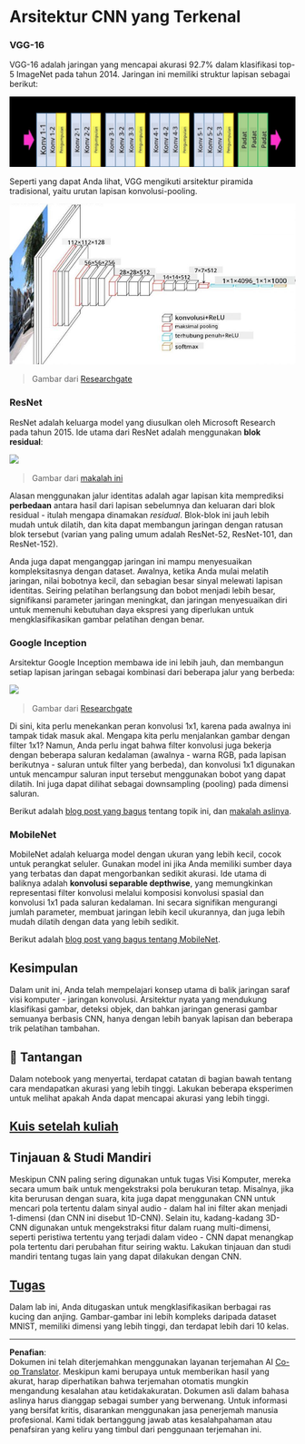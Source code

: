 <!--
CO_OP_TRANSLATOR_METADATA:
{
  "original_hash": "2f7b97b375358cb51a1e098df306bf73",
  "translation_date": "2025-08-29T12:20:02+00:00",
  "source_file": "lessons/4-ComputerVision/07-ConvNets/CNN_Architectures.md",
  "language_code": "id"
}
-->
# Arsitektur CNN yang Terkenal

### VGG-16

VGG-16 adalah jaringan yang mencapai akurasi 92.7% dalam klasifikasi top-5 ImageNet pada tahun 2014. Jaringan ini memiliki struktur lapisan sebagai berikut:

![Lapisan ImageNet](../../../../../translated_images/vgg-16-arch1.d901a5583b3a51baeaab3e768567d921e5d54befa46e1e642616c5458c934028.id.jpg)

Seperti yang dapat Anda lihat, VGG mengikuti arsitektur piramida tradisional, yaitu urutan lapisan konvolusi-pooling.

![Piramida ImageNet](../../../../../translated_images/vgg-16-arch.64ff2137f50dd49fdaa786e3f3a975b3f22615efd13efb19c5d22f12e01451a1.id.jpg)

> Gambar dari [Researchgate](https://www.researchgate.net/figure/Vgg16-model-structure-To-get-the-VGG-NIN-model-we-replace-the-2-nd-4-th-6-th-7-th_fig2_335194493)

### ResNet

ResNet adalah keluarga model yang diusulkan oleh Microsoft Research pada tahun 2015. Ide utama dari ResNet adalah menggunakan **blok residual**:

<img src="images/resnet-block.png" width="300"/>

> Gambar dari [makalah ini](https://arxiv.org/pdf/1512.03385.pdf)

Alasan menggunakan jalur identitas adalah agar lapisan kita memprediksi **perbedaan** antara hasil dari lapisan sebelumnya dan keluaran dari blok residual - itulah mengapa dinamakan *residual*. Blok-blok ini jauh lebih mudah untuk dilatih, dan kita dapat membangun jaringan dengan ratusan blok tersebut (varian yang paling umum adalah ResNet-52, ResNet-101, dan ResNet-152).

Anda juga dapat menganggap jaringan ini mampu menyesuaikan kompleksitasnya dengan dataset. Awalnya, ketika Anda mulai melatih jaringan, nilai bobotnya kecil, dan sebagian besar sinyal melewati lapisan identitas. Seiring pelatihan berlangsung dan bobot menjadi lebih besar, signifikansi parameter jaringan meningkat, dan jaringan menyesuaikan diri untuk memenuhi kebutuhan daya ekspresi yang diperlukan untuk mengklasifikasikan gambar pelatihan dengan benar.

### Google Inception

Arsitektur Google Inception membawa ide ini lebih jauh, dan membangun setiap lapisan jaringan sebagai kombinasi dari beberapa jalur yang berbeda:

<img src="images/inception.png" width="400"/>

> Gambar dari [Researchgate](https://www.researchgate.net/figure/Inception-module-with-dimension-reductions-left-and-schema-for-Inception-ResNet-v1_fig2_355547454)

Di sini, kita perlu menekankan peran konvolusi 1x1, karena pada awalnya ini tampak tidak masuk akal. Mengapa kita perlu menjalankan gambar dengan filter 1x1? Namun, Anda perlu ingat bahwa filter konvolusi juga bekerja dengan beberapa saluran kedalaman (awalnya - warna RGB, pada lapisan berikutnya - saluran untuk filter yang berbeda), dan konvolusi 1x1 digunakan untuk mencampur saluran input tersebut menggunakan bobot yang dapat dilatih. Ini juga dapat dilihat sebagai downsampling (pooling) pada dimensi saluran.

Berikut adalah [blog post yang bagus](https://medium.com/analytics-vidhya/talented-mr-1x1-comprehensive-look-at-1x1-convolution-in-deep-learning-f6b355825578) tentang topik ini, dan [makalah aslinya](https://arxiv.org/pdf/1312.4400.pdf).

### MobileNet

MobileNet adalah keluarga model dengan ukuran yang lebih kecil, cocok untuk perangkat seluler. Gunakan model ini jika Anda memiliki sumber daya yang terbatas dan dapat mengorbankan sedikit akurasi. Ide utama di baliknya adalah **konvolusi separable depthwise**, yang memungkinkan representasi filter konvolusi melalui komposisi konvolusi spasial dan konvolusi 1x1 pada saluran kedalaman. Ini secara signifikan mengurangi jumlah parameter, membuat jaringan lebih kecil ukurannya, dan juga lebih mudah dilatih dengan data yang lebih sedikit.

Berikut adalah [blog post yang bagus tentang MobileNet](https://medium.com/analytics-vidhya/image-classification-with-mobilenet-cc6fbb2cd470).

## Kesimpulan

Dalam unit ini, Anda telah mempelajari konsep utama di balik jaringan saraf visi komputer - jaringan konvolusi. Arsitektur nyata yang mendukung klasifikasi gambar, deteksi objek, dan bahkan jaringan generasi gambar semuanya berbasis CNN, hanya dengan lebih banyak lapisan dan beberapa trik pelatihan tambahan.

## 🚀 Tantangan

Dalam notebook yang menyertai, terdapat catatan di bagian bawah tentang cara mendapatkan akurasi yang lebih tinggi. Lakukan beberapa eksperimen untuk melihat apakah Anda dapat mencapai akurasi yang lebih tinggi.

## [Kuis setelah kuliah](https://red-field-0a6ddfd03.1.azurestaticapps.net/quiz/207)

## Tinjauan & Studi Mandiri

Meskipun CNN paling sering digunakan untuk tugas Visi Komputer, mereka secara umum baik untuk mengekstraksi pola berukuran tetap. Misalnya, jika kita berurusan dengan suara, kita juga dapat menggunakan CNN untuk mencari pola tertentu dalam sinyal audio - dalam hal ini filter akan menjadi 1-dimensi (dan CNN ini disebut 1D-CNN). Selain itu, kadang-kadang 3D-CNN digunakan untuk mengekstraksi fitur dalam ruang multi-dimensi, seperti peristiwa tertentu yang terjadi dalam video - CNN dapat menangkap pola tertentu dari perubahan fitur seiring waktu. Lakukan tinjauan dan studi mandiri tentang tugas lain yang dapat dilakukan dengan CNN.

## [Tugas](lab/README.md)

Dalam lab ini, Anda ditugaskan untuk mengklasifikasikan berbagai ras kucing dan anjing. Gambar-gambar ini lebih kompleks daripada dataset MNIST, memiliki dimensi yang lebih tinggi, dan terdapat lebih dari 10 kelas.

---

**Penafian**:  
Dokumen ini telah diterjemahkan menggunakan layanan terjemahan AI [Co-op Translator](https://github.com/Azure/co-op-translator). Meskipun kami berupaya untuk memberikan hasil yang akurat, harap diperhatikan bahwa terjemahan otomatis mungkin mengandung kesalahan atau ketidakakuratan. Dokumen asli dalam bahasa aslinya harus dianggap sebagai sumber yang berwenang. Untuk informasi yang bersifat kritis, disarankan menggunakan jasa penerjemah manusia profesional. Kami tidak bertanggung jawab atas kesalahpahaman atau penafsiran yang keliru yang timbul dari penggunaan terjemahan ini.